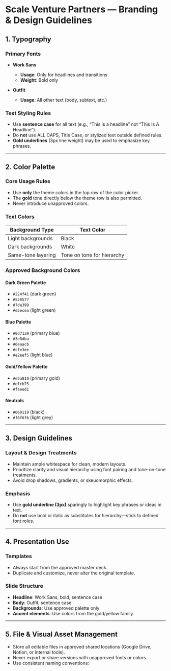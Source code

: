 # Scale Venture Partners — Branding & Design Guidelines

## 1. Typography

### Primary Fonts

- **Work Sans**
  - **Usage**: Only for headlines and transitions
  - **Weight**: Bold only

- **Outfit**
  - **Usage**: All other text (body, subtext, etc.)

### Text Styling Rules

- Use **sentence case** for all text (e.g., “This is a headline” not “This Is A Headline”).
- Do **not** use ALL CAPS, Title Case, or stylized text outside defined rules.
- **Gold underlines** (3px line weight) may be used to emphasize key phrases.

---

## 2. Color Palette

### Core Usage Rules

- Use **only** the theme colors in the top row of the color picker.
- The **gold** tone directly below the theme row is also permitted.
- Never introduce unapproved colors.

### Text Colors

| Background Type     | Text Color |
|---------------------|------------|
| Light backgrounds   | Black      |
| Dark backgrounds    | White      |
| Same-tone layering  | Tone on tone for hierarchy |

### Approved Background Colors

#### Dark Green Palette
- `#224f41` (dark green)
- `#528577`
- `#7da399`
- `#e5ecea` (light green)

#### Blue Palette
- `#0d71a9` (primary blue)
- `#3e8dba`
- `#6eaacb`
- `#cfe3ee`
- `#e2eef5` (light blue)

#### Gold/Yellow Palette
- `#e5a819` (primary gold)
- `#efcb75`
- `#faeed1`

#### Neutrals
- `#060119` (black)
- `#f6f6f6` (light grey)

---

## 3. Design Guidelines

### Layout & Design Treatments

- Maintain ample whitespace for clean, modern layouts.
- Prioritize clarity and visual hierarchy using font pairing and tone-on-tone treatments.
- Avoid drop shadows, gradients, or skeuomorphic effects.

### Emphasis

- Use **gold underline (3px)** sparingly to highlight key phrases or ideas in text.
- Do **not** use bold or italic as substitutes for hierarchy—stick to defined font roles.

---

## 4. Presentation Use

### Templates

- Always start from the approved master deck.
- Duplicate and customize, never alter the original template.

### Slide Structure

- **Headline**: Work Sans, bold, sentence case
- **Body**: Outfit, sentence case
- **Backgrounds**: Use approved palette only
- **Accent elements**: Use colors from the gold/yellow family

---

## 5. File & Visual Asset Management

- Store all editable files in approved shared locations (Google Drive, Notion, or internal tools).
- Never export or share versions with unapproved fonts or colors.
- Use consistent naming conventions: